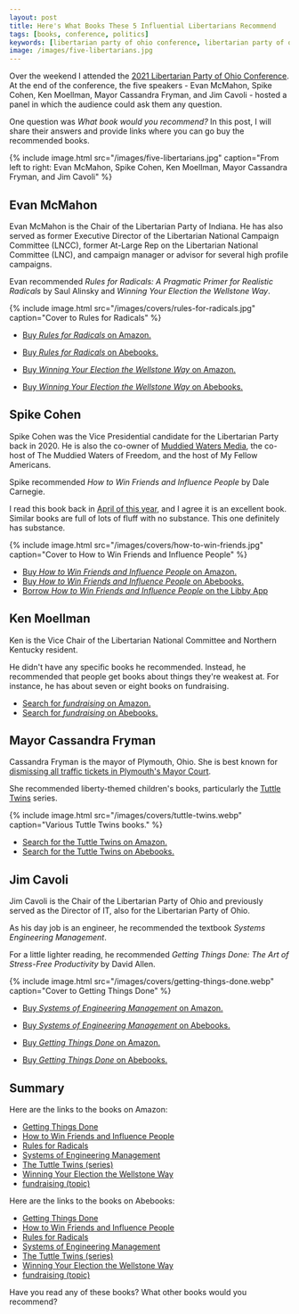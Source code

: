 ```yaml
---
layout: post
title: Here's What Books These 5 Influential Libertarians Recommend
tags: [books, conference, politics]
keywords: [libertarian party of ohio conference, libertarian party of ohio, libertarian party, libertarian]
image: /images/five-libertarians.jpg
---
```


Over the weekend I attended the [2021 Libertarian Party of Ohio Conference](https://lpo.org/event/2021-libertarian-party-of-ohio-conference/). At the end of the conference, the five speakers - Evan McMahon, Spike Cohen, Ken Moellman, Mayor Cassandra Fryman, and Jim Cavoli - hosted a panel in which the audience could ask them any question.

One question was *What book would you recommend?* In this post, I will share their answers and provide links where you can go buy the recommended books.

{% include image.html src="/images/five-libertarians.jpg" caption="From left to right: Evan McMahon, Spike Cohen, Ken Moellman, Mayor Cassandra Fryman, and Jim Cavoli" %}

## Evan McMahon

Evan McMahon is the Chair of the Libertarian Party of Indiana. He has also served as former Executive Director of the Libertarian National Campaign Committee (LNCC), former At-Large Rep on the Libertarian National Committee (LNC), and campaign manager or advisor for several high profile campaigns.

Evan recommended *Rules for Radicals: A Pragmatic Primer for Realistic Radicals* by Saul Alinsky and *Winning Your Election the Wellstone Way*.

{% include image.html src="/images/covers/rules-for-radicals.jpg" caption="Cover to Rules for Radicals" %}

* [Buy *Rules for Radicals* on Amazon.](https://www.amazon.com/dp/B003T0G9GM/?tag=hendrixjoseph-20)
* [Buy *Rules for Radicals* on Abebooks.](https://affiliates.abebooks.com/c/2462910/77416/2029?u=https://www.abebooks.com/products/isbn/9780679721130/22852085847)

* [Buy *Winning Your Election the Wellstone Way* on Amazon.](https://www.amazon.com/dp/B00EDDBHFW/?tag=hendrixjoseph-20)
* [Buy *Winning Your Election the Wellstone Way* on Abebooks.](https://affiliates.abebooks.com/c/2462910/77416/2029?u=https://www.abebooks.com/products/isbn/9780816653331)

## Spike Cohen

Spike Cohen was the Vice Presidential candidate for the Libertarian Party back in 2020. He is also the co-owner of [Muddied Waters Media](http://muddiedwatersmedia.com/), the co-host of The Muddied Waters of Freedom, and the host of My Fellow Americans.

Spike recommended *How to Win Friends and Influence People* by Dale Carnegie.

I read this book back in [April of this year](https://www.joehxblog.com/april-2021-book-reading-list/#the-books-i-read-for-me), and I agree it is an excellent book. Similar books are full of lots of fluff with no substance. This one definitely has substance.

{% include image.html src="/images/covers/how-to-win-friends.jpg" caption="Cover to How to Win Friends and Influence People" %}

* [Buy *How to Win Friends and Influence People* on Amazon.](https://www.amazon.com/gp/product/B003WEAI4E/?tag=hendrixjoseph-20)
* [Buy *How to Win Friends and Influence People* on Abebooks.](https://affiliates.abebooks.com/c/2462910/77416/2029?u=https://www.abebooks.com/products/isbn/9780671645519/30983702783)
* [Borrow *How to Win Friends and Influence People* on the Libby App](https://share.libbyapp.com/title/451589)

## Ken Moellman

Ken is the Vice Chair of the Libertarian National Committee and Northern Kentucky resident.

He didn't have any specific books he recommended. Instead, he recommended that people get books about things they're weakest at. For instance, he has about seven or eight books on fundraising.

* [Search for *fundraising* on Amazon.](https://www.amazon.com/s?k=fundraising&i=stripbooks&tag=hendrixjoseph-20)
* [Search for *fundraising* on Abebooks.](https://affiliates.abebooks.com/c/2462910/77416/2029?u=https://www.abebooks.com/servlet/SearchResults?kn=fundraising)

## Mayor Cassandra Fryman

Cassandra Fryman is the mayor of Plymouth, Ohio. She is best known for [dismissing all traffic tickets in Plymouth's Mayor Court](https://libertariancandidates.news/blogs/news/libertarian-mayor-cassaundra-fryman-dismisses-all-traffic-tickets).

She recommended liberty-themed children's books, particularly the [Tuttle Twins](https://tuttletwins.com/) series.

{% include image.html src="/images/covers/tuttle-twins.webp" caption="Various Tuttle Twins books." %}

* [Search for the Tuttle Twins on Amazon.](https://www.amazon.com/s?k=Tuttle+Twins&i=stripbooks&tag=hendrixjoseph-20)
* [Search for the Tuttle Twins on Abebooks.](https://affiliates.abebooks.com/c/2462910/77416/2029?u=https://www.abebooks.com/servlet/SearchResults?kn=tuttle%20twins)

## Jim Cavoli

Jim Cavoli is the Chair of the Libertarian Party of Ohio and previously served as the Director of IT, also for the Libertarian Party of Ohio.

As his day job is an engineer, he recommended the textbook *Systems  Engineering Management*.

For a little lighter reading, he recommended *Getting Things Done: The Art of Stress-Free Productivity* by David Allen.

{% include image.html src="/images/covers/getting-things-done.webp" caption="Cover to Getting Things Done" %}

* [Buy *Systems of Engineering Management* on Amazon.](https://www.amazon.com/dp/111904782X/?tag=hendrixjoseph-20)
* [Buy *Systems of Engineering Management* on Abebooks.](https://affiliates.abebooks.com/c/2462910/77416/2029?u=https://www.abebooks.com/products/isbn/9781119047827)

* [Buy *Getting Things Done* on Amazon.](https://www.amazon.com/dp/0670899240/?tag=hendrixjoseph-20)
* [Buy *Getting Things Done* on Abebooks.](https://affiliates.abebooks.com/c/2462910/77416/2029?u=https://www.abebooks.com/products/isbn/9780670899241)

## Summary

Here are the links to the books on Amazon:

* [Getting Things Done](https://www.amazon.com/dp/0670899240/?tag=hendrixjoseph-20)
* [How to Win Friends and Influence People](https://www.amazon.com/dp/B08JLM24Q8/?tag=hendrixjoseph-20)
* [Rules for Radicals](https://www.amazon.com/dp/B003T0G9GM/?tag=hendrixjoseph-20)
* [Systems of Engineering Management](https://www.amazon.com/dp/111904782X/?tag=hendrixjoseph-20)
* [The Tuttle Twins (series)](https://www.amazon.com/s?k=Tuttle+Twins&i=stripbooks&tag=hendrixjoseph-20)
* [Winning Your Election the Wellstone Way](https://www.amazon.com/dp/B00EDDBHFW/?tag=hendrixjoseph-20)
* [fundraising (topic)](https://www.amazon.com/s?k=fundraising&i=stripbooks&tag=hendrixjoseph-20)

Here are the links to the books on Abebooks:

* [Getting Things Done](https://affiliates.abebooks.com/c/2462910/77416/2029?u=https://www.abebooks.com/products/isbn/9780670899241)
* [How to Win Friends and Influence People](https://affiliates.abebooks.com/c/2462910/77416/2029?u=https://www.abebooks.com/products/isbn/9780671645519/30983702783)
* [Rules for Radicals](https://affiliates.abebooks.com/c/2462910/77416/2029?u=https://www.abebooks.com/products/isbn/9780679721130/22852085847)
* [Systems of Engineering Management](https://affiliates.abebooks.com/c/2462910/77416/2029?u=https://www.abebooks.com/products/isbn/9781119047827)
* [The Tuttle Twins (series)](https://affiliates.abebooks.com/c/2462910/77416/2029?u=https://www.abebooks.com/servlet/SearchResults?kn=tuttle%20twins)
* [Winning Your Election the Wellstone Way](https://affiliates.abebooks.com/c/2462910/77416/2029?u=https://www.abebooks.com/products/isbn/9780816653331)
* [fundraising (topic)](https://affiliates.abebooks.com/c/2462910/77416/2029?u=https://www.abebooks.com/servlet/SearchResults?kn=fundraising)

Have you read any of these books? What other books would you recommend?